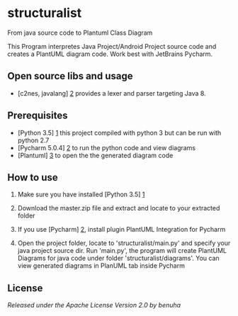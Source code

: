 # structuralist
From java source code to Plantuml Class Diagram

This Program interpretes Java Project/Android Project source code and creates a PlantUML diagram code. 
Work best with JetBrains Pycharm.

Open source libs and usage
-------------

* [c2nes, javalang] [2] provides a lexer and parser targeting Java 8.


Prerequisites
-------------

* [Python 3.5] [1] this project compiled with python 3 but can be run with python 2.7 
* [Pycharm 5.0.4] [2] to run the python code and view diagrams
* [Plantuml] [3] to open the the generated diagram code

How to use
----------

1.  Make sure you have installed [Python 3.5] [1]

2.  Download the master.zip file and extract and locate to your extracted folder

3.  If you use [Pycharm] [2], install plugin PlantUML Integration for Pycharm

4.  Open the project folder, locate to 'structuralist/main.py' and specify your java project source dir. Run 'main.py', the program will create PlantUML Diagrams for java code under folder 'structuralist/diagrams'. You can view generated diagrams in PlanUML tab inside Pycharm 

License
----------
*Released under the Apache License Version 2.0 by benuha*

   [1]: https://www.python.org/downloads/
   [2]: https://github.com/c2nes/javalang
   [3]: http://plantuml.com/download
